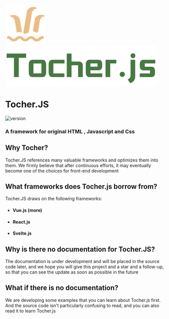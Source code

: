 
![icon](https://raw.githubusercontent.com/yezert/Tocher.JS/main/assets/icon.png) ![text](https://raw.githubusercontent.com/yezert/Tocher.JS/main/assets/text.png)

# Tocher.JS 

![version](https://img.shields.io/badge/version-alpha--m--1.0.4-%2340966f%20?style=flat)

### A framework for original HTML , Javascript and Css

## Why Tocher?


Tocher.JS references many valuable frameworks and optimizes them into them. We firmly believe that after continuous efforts, it may eventually become one of the choices for front-end development


## What frameworks does Tocher.js borrow from?

Tocher.JS draws on the following frameworks: 
- #### Vue.js (more) 
- #### React.js 
- #### Svelte.js


## Why is there no documentation for Tocher.JS?

The documentation is under development and will be placed in the source code later, and we hope you will give this project and a star and a follow-up, so that you can see the update as soon as possible in the future

## What if there is no documentation?

We are developing some examples that you can learn about Tocher.js first. And the source code isn't particularly confusing to read, and you can also read it to learn Tocher.js